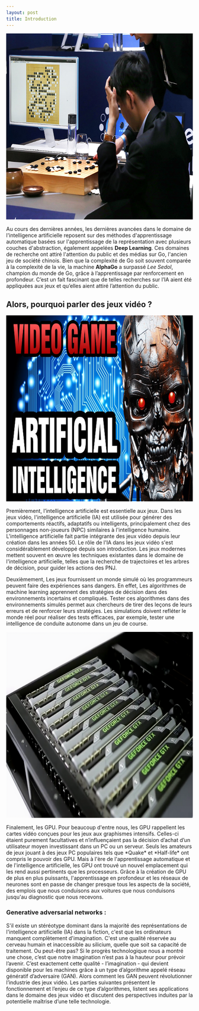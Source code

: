 ```yaml
---
layout: post
title: Introduction
---
```

<p align="center">
  <img src="/Images/intro1.jpg"  height = 500  width = 600/>
</p>

Au cours des dernières années, les dernières avancées dans le domaine de l'intelligence artificielle reposent sur des méthodes d'apprentissage automatique basées sur l'apprentissage de la représentation avec plusieurs couches d'abstraction, également appelées **Deep Learning**. Ces domaines de recherche ont attiré l'attention du public et des médias sur Go, l'ancien jeu de société chinois. Bien que la complexité de Go soit souvent comparée à la complexité de la vie, la machine **AlphaGo** a surpassé *Lee Sedol*, champion du monde de Go, grâce à l’apprentissage par renforcement en profondeur. C’est un fait fascinant que de telles recherches sur l’IA aient été appliquées aux jeux et qu’elles aient attiré l’attention du public.

## Alors, pourquoi parler des jeux vidéo ? 
<p align="center">
  <img src="/Images/intro2.jpg"  height = 500  width = 600/>
</p>
Premièrement, l’intelligence artificielle est essentielle aux jeux. Dans les jeux vidéo, l'intelligence artificielle (IA) est utilisée pour générer des comportements réactifs, adaptatifs ou intelligents, principalement chez des personnages non-joueurs (NPC) similaires à l'intelligence humaine. L'intelligence artificielle fait partie intégrante des jeux vidéo depuis leur création dans les années 50. Le rôle de l'IA dans les jeux vidéo s'est considérablement développé depuis son introduction. Les jeux modernes mettent souvent en œuvre les techniques existantes dans le domaine de l'intelligence artificielle, telles que la recherche de trajectoires et les arbres de décision, pour guider les actions des PNJ.

Deuxièmement, Les jeux fournissent un monde simulé où les programmeurs peuvent faire des expériences sans dangers. En effet, Les algorithmes de machine learning apprennent des stratégies de décision dans des environnements incertains et compliqués. Tester ces algorithmes dans des environnements simulés permet aux chercheurs de tirer des leçons de leurs erreurs et de renforcer leurs stratégies. Les simulations doivent refléter le monde réel pour réaliser des tests efficaces, par exemple, tester une intelligence de conduite autonome dans un jeu de course.
<p align="center">
  <img src="/Images/intro3.png"  height = 500  width = 600/>
</p>
Finalement, les GPU. Pour beaucoup d'entre nous, les GPU rappellent les cartes vidéo conçues pour les jeux aux graphismes intensifs. Celles-ci étaient purement facultatives et n’influençaient pas la décision d’achat d’un utilisateur moyen investissant dans un PC ou un serveur. Seuls les amateurs de jeux jouant à des jeux PC populaires tels que *Quake* et *Half-life* ont compris le pouvoir des GPU. Mais à l'ère de l'apprentissage automatique et de l'intelligence artificielle, les GPU ont trouvé un nouvel emplacement qui les rend aussi pertinents que les processeurs. Grâce à la création de GPU de plus en plus puissants, l'apprentissage en profondeur et les réseaux de neurones sont en passe de changer presque tous les aspects de la société, des emplois que nous conduisons aux voitures que nous conduisons jusqu'au diagnostic que nous recevons.

### Generative adversarial networks :
S'il existe un stéréotype dominant dans la majorité des représentations de l'intelligence artificielle (IA) dans la fiction, c'est que les ordinateurs manquent complètement d'imagination. C'est une qualité réservée au cerveau humain et inaccessible au silicium, quelle que soit sa capacité de traitement. Ou peut-être pas? Si le progrès technologique nous a montré une chose, c’est que notre imagination n’est pas à la hauteur pour prévoir l’avenir. C’est exactement cette qualité - l’imagination - qui devient disponible pour les machines grâce à un type d’algorithme appelé réseau génératif d’adversaire (GAN). Alors comment les GAN peuvent révolutionner l’industrie des jeux vidéo.
Les parties suivantes présentent le fonctionnement et l’enjeu de ce type d’algorithmes, listent ses applications dans le domaine des jeux vidéo et discutent des perspectives induites par la potentielle maîtrise d’une telle technologie.

